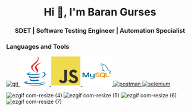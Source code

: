 <h1 align="center">Hi 👋, I'm Baran Gurses</h1>
<h3 align="center">SDET | Software Testing Engineer | Automation Specialist</h3>


<p align="left">
</p>

<h3 align="left">Languages and Tools</h3>
<p align="left"> <a href="https://git-scm.com/" target="_blank" rel="noreferrer"> <img src="https://www.vectorlogo.zone/logos/git-scm/git-scm-icon.svg" alt="git" width="80" height="80"/> </a> <a href="https://www.java.com" target="_blank" rel="noreferrer"> <img src="https://raw.githubusercontent.com/devicons/devicon/master/icons/java/java-original.svg" alt="java" width="80" height="80"/> </a> <a href="https://developer.mozilla.org/en-US/docs/Web/JavaScript" target="_blank" rel="noreferrer"> <img src="https://raw.githubusercontent.com/devicons/devicon/master/icons/javascript/javascript-original.svg" alt="javascript" width="80" height="80"/> </a> <a href="https://www.mysql.com/" target="_blank" rel="noreferrer"> <img src="https://raw.githubusercontent.com/devicons/devicon/master/icons/mysql/mysql-original-wordmark.svg" alt="mysql" width="80" height="80"/> </a> <a href="https://postman.com" target="_blank" rel="noreferrer"> <img src="https://www.vectorlogo.zone/logos/getpostman/getpostman-icon.svg" alt="postman" width="80" height="80"/> </a> <a href="https://www.selenium.dev" target="_blank" rel="noreferrer"> <img src="https://raw.githubusercontent.com/detain/svg-logos/780f25886640cef088af994181646db2f6b1a3f8/svg/selenium-logo.svg" alt="selenium" width="80" height="80"/> </a> </p>

![ezgif com-resize (4)](https://github.com/GursesBaran/GursesBaran/assets/130620042/752b4bf8-350e-469e-a614-e141b2cb45e4)
![ezgif com-resize (5)](https://github.com/GursesBaran/GursesBaran/assets/130620042/8128e839-29ec-4175-9f37-247f06c170e1)
![ezgif com-resize (6)](https://github.com/GursesBaran/GursesBaran/assets/130620042/222920ff-b0b8-4cfc-a8fb-02785c86c06a)
![ezgif com-resize (7)](https://github.com/GursesBaran/GursesBaran/assets/130620042/ac4fe6bc-0e84-4db5-b7ea-ff8bf3cd625f)
